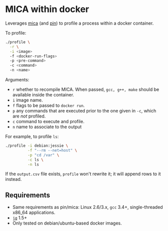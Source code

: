 # MICA within docker

Leverages [mica](https://github.com/boegel/MICA) (and 
[pin](https://software.intel.com/en-us/articles/pintool)) to profile a 
process within a docker container.

To profile:

```bash
./profile \
  -r \
  -i <image>
  -f <docker-run-flags>
  -p <pre-command>
  -c <command>
  -n <name>
```

Arguments:

  * `r` whether to recompile MICA. When passed, `gcc, g++, make` 
    should be available inside the container.
  * `i` image name.
  * `f` flags to be passed to `docker run`.
  * `p` any commands that are executed prior to the one given in `-c`, 
    which are _not_ profiled.
  * `c` command to execute and profile.
  * `n` name to associate to the output


For example, to profile `ls`:

```bash
./profile -i debian:jessie \
          -f "--rm --net=host" \
          -p "cd /var" \
          -c ls \
          -n ls
```

If the `output.csv` file exists, `profile` won't rewrite it; it will 
append rows to it instead.

## Requirements

  * Same requirements as pin/mica: Linux 2.6/3.x, `gcc` 3.4+, 
    single-threaded x86_64 applications.
  * [`jq`](https://stedolan.github.io/jq/) 1.5+
  * Only tested on debian/ubuntu-based docker images.
